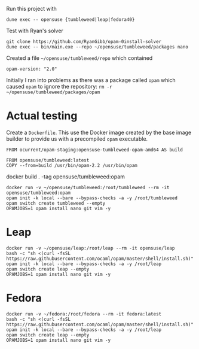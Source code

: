 
Run this project with
```
dune exec -- opensuse {tumbleweed|leap|fedora40}
```

Test with Ryan's solver

```
git clone https://github.com/RyanGibb/opam-0install-solver
dune exec -- bin/main.exe --repo ~/opensuse/tumbleweed/packages nano
```

Created a file `~/opensuse/tumbleweed/repo` which contained

```
opam-version: "2.0"
```

Initially I ran into problems as there was a package called `opam` which caused `opam` to ignore the repository: `rm -r ~/opensuse/tumbleweed/packages/opam`

# Actual testing

Create a `Dockerfile`.  This use the Docker image created by the base
image builder to provide us with a precompiled `opam` executable.

```
FROM ocurrent/opam-staging:opensuse-tumbleweed-opam-amd64 AS build

FROM opensuse/tumbleweed:latest
COPY --from=build /usr/bin/opam-2.2 /usr/bin/opam
```

docker build . -tag opensuse/tumbleweed:opam

```
docker run -v ~/opensuse/tumbleweed:/root/tumbleweed --rm -it opensuse/tumbleweed:opam
opam init -k local --bare --bypass-checks -a -y /root/tumbleweed
opam switch create tumbleweed --empty
OPAMJOBS=1 opam install nano git vim -y
```

# Leap

```
docker run -v ~/opensuse/leap:/root/leap --rm -it opensuse/leap
bash -c "sh <(curl -fsSL https://raw.githubusercontent.com/ocaml/opam/master/shell/install.sh)"
opam init -k local --bare --bypass-checks -a -y /root/leap
opam switch create leap --empty
OPAMJOBS=1 opam install nano git vim -y
```

# Fedora


```
docker run -v ~/fedora:/root/fedora --rm -it fedora:latest
bash -c "sh <(curl -fsSL https://raw.githubusercontent.com/ocaml/opam/master/shell/install.sh)"
opam init -k local --bare --bypass-checks -a -y /root/leap
opam switch create leap --empty
OPAMJOBS=1 opam install nano git vim -y
```

